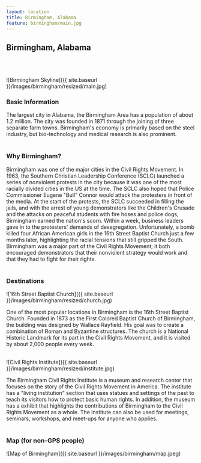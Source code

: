 ```yaml
---
layout: location
title: Birmingham, Alabama
feature: birmingham/main.jpg
---
```

Birmingham, Alabama
-------------------
<br /><br />

![Birmingham Skyline]({{ site.baseurl }}/images/birmingham/resized/main.jpg)

### Basic Information ###
The largest city in Alabama, the Birmingham Area has a population of about 1.2 million. The city was founded in 1871 through the joining of three separate farm towns. Birmingham's economy is primarily based on the steel industry, but bio-technology and medical research is also prominent.
<br /><br />

### Why Birmingham? ###
Birmingham was one of the major cities in the Civil Rights Movement. In 1963, the Southern Christian Leadership Conference (SCLC) launched a series of nonviolent protests in the city because it was one of the most racially divided cities in the US at the time. The SCLC also hoped that Police Commissioner Eugene "Bull" Connor would attack the protesters in front of the media. At the start of the protests, the SCLC succeeded in filling the jails, and with the arrest of young demonstrators like the Children's Crusade and the attacks on peaceful students with fire hoses and police dogs, Birmingham earned the nation's scorn. Within a week, business leaders gave in to the protesters' demands of desegregation. Unfortunately, a bomb killed four African American girls in the 16th Street Baptist Church just a few months later, highlighting the racial tensions that still gripped the South. Birmingham was a major part of the Civil Rights Movement; it both encouraged demonstrators that their nonviolent strategy would work and that they had to fight for their rights.
<br /><br />

### Destinations ###
![16th Street Baptist Church]({{ site.baseurl }}/images/birmingham/resized/church.jpg)

One of the most popular locations in Birmingham is the 16th Street Baptist Church. Founded in 1873 as the First Colored Baptist Church of Birmingham, 
the building was designed by Wallace Rayfield. His goal was to create a combination of Roman and Byzantine structures. The church is a National Historic Landmark for its part in the Civil Rights Movement, and it is visited by about 2,000 people every week. 
<br /><br />

![Civil Rights Institute]({{ site.baseurl }}/images/birmingham/resized/institute.jpg)

The Birmingham Civil Rights Institute is a museum and research center that focuses on the story of the Civil Rights Movement in America. The institute has a "living institution" section that uses statues and settings of the past to teach its visitors how to protect basic human rights. In addition, the museum has a exhibit that highlights the contributions of Birmingham to the Civil Rights Movement as a whole. The institute can also be used for meetings, seminars, workshops, and meet-ups for anyone who applies.
<br /><br />

### Map \(for non-GPS people\) ###

![Map of Birmingham]({{ site.baseurl }}/images/birmingham/map.jpeg)